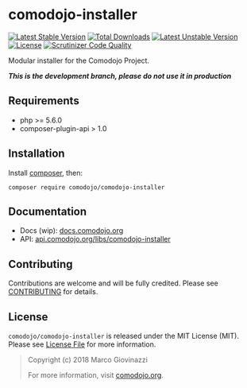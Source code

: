 # comodojo-installer

[![Latest Stable Version](https://poser.pugx.org/comodojo/comodojo-installer/v/stable)](https://packagist.org/packages/comodojo/comodojo-installer) [![Total Downloads](https://poser.pugx.org/comodojo/comodojo-installer/downloads)](https://packagist.org/packages/comodojo/comodojo-installer) [![Latest Unstable Version](https://poser.pugx.org/comodojo/comodojo-installer/v/unstable)](https://packagist.org/packages/comodojo/comodojo-installer) [![License](https://poser.pugx.org/comodojo/comodojo-installer/license)](https://packagist.org/packages/comodojo/comodojo-installer) [![Scrutinizer Code Quality](https://scrutinizer-ci.com/g/comodojo/comodojo-installer/badges/quality-score.png?b=master)](https://scrutinizer-ci.com/g/comodojo/comodojo-installer/?branch=master)

Modular installer for the Comodojo Project.

***This is the development branch, please do not use it in production***

## Requirements

- php >= 5.6.0
- composer-plugin-api > 1.0

## Installation

Install [composer](https://getcomposer.org/), then:

`` composer require comodojo/comodojo-installer ``

## Documentation

- Docs (wip): [docs.comodojo.org](https://docs.comodojo.org/projects/comodojo-installer/en/latest/)
- API: [api.comodojo.org/libs/comodojo-installer](https://api.comodojo.org/libs/comodojo-installer/)

## Contributing

Contributions are welcome and will be fully credited. Please see [CONTRIBUTING](CONTRIBUTING.md) for details.

## License

`` comodojo/comodojo-installer `` is released under the MIT License (MIT). Please see [License File](LICENSE) for more information.

> Copyright (c) 2018 Marco Giovinazzi
>
> For more information, visit [comodojo.org](https://comodojo.org).
